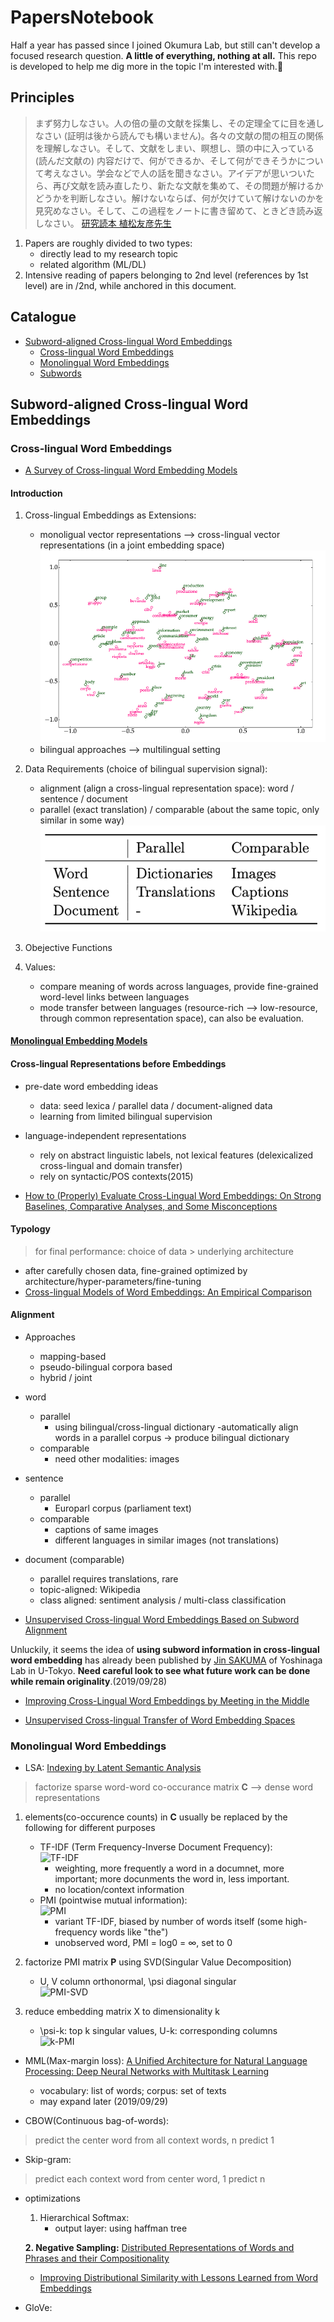 # PapersNotebook

Half a year has passed since I joined Okumura Lab, but still can't develop a focused research question. **A little of everything, nothing at all.** This repo is developed to help me dig more in the topic I'm interested with.:muscle:	

## Principles
> まず努力しなさい。人の倍の量の文献を採集し、その定理全てに目を通しなさい (証明は後から読んでも構いません)。各々の文献の間の相互の関係を理解しなさい。そして、文献をしまい、瞑想し、頭の中に入っている (読んだ文献の) 内容だけで、何ができるか、そして何ができそうかについて考えなさい。学会などで人の話を聞きなさい。アイデアが思いついたら、再び文献を読み直したり、新たな文献を集めて、その問題が解けるかどうかを判断しなさい。解けないならば、何が欠けていて解けないのかを見究めなさい。そして、この過程をノートに書き留めて、ときどき読み返しなさい。
> [研究読本 植松友彦先生](http://www.it.ce.titech.ac.jp/uyematsu/howtoresearch.pdf)

1. Papers are roughly divided to two types: 
   * directly lead to my research topic
   * related algorithm (ML/DL)
2. Intensive reading of papers belonging to 2nd level (references by 1st level) are in /2nd, while anchored in this document.

## Catalogue

* [Subword-aligned Cross-lingual Word Embeddings](#subword-aligned-cross-lingual-word-embeddings)
  * [Cross-lingual Word Embeddings](#cross-lingual-word-embeddings)
  * [Monolingual Word Embeddings](#monolingual-word-embeddings)
  * [Subwords](#subwords)

## Subword-aligned Cross-lingual Word Embeddings

### Cross-lingual Word Embeddings

* [A Survey of Cross-lingual Word Embedding Models](https://arxiv.org/pdf/1706.04902.pdf)

#### Introduction

1. Cross-lingual Embeddings as Extensions: 
   - monoligual vector representations --> cross-lingual vector representations (in a joint embedding space) 
   ![](./images/cross-lingual-embedding.png)  
   - bilingual approaches --> multilingual setting

2. Data Requirements (choice of bilingual supervision signal): 
   - alignment (align a cross-lingual representation space): word / sentence / document  
   - parallel (exact translation) / comparable (about the same topic, only similar in some way)
   ![nature and alignment](./images/nature-and-alignment.png)
   
3. Obejective Functions 

4. Values:  
   - compare meaning of words across languages, provide fine-grained word-level links between languages
   - mode transfer between languages (resource-rich --> low-resource, through common representation space), can also be evaluation.

#### [Monolingual Embedding Models](#monolingual-word-embeddings)

 
#### Cross-lingual Representations before Embeddings

- pre-date word embedding ideas
  - data: seed lexica / parallel data / document-aligned data
  - learning from limited bilingual supervision
  
- language-independent representations
  - rely on abstract linguistic labels, not lexical features (delexicalized cross-lingual and domain transfer)
  - rely on syntactic/POS contexts(2015) 
* [How to (Properly) Evaluate Cross-Lingual Word Embeddings:
On Strong Baselines, Comparative Analyses, and Some Misconceptions](https://www.aclweb.org/anthology/P19-1070)

#### Typology

> for final performance: choice of data \> underlying architecture
* after carefully chosen data, fine-grained optimized by architecture/hyper-parameters/fine-tuning
* [Cross-lingual Models of Word Embeddings: An Empirical Comparison](https://www.aclweb.org/anthology/P16-1157)


#### Alignment
* Approaches
  * mapping-based
  * pseudo-bilingual corpora based
  * hybrid / joint 
* word
  - parallel
    - using bilingual/cross-lingual dictionary
      -automatically align words in a parallel corpus -> produce bilingual dictionary
  - comparable
    - need other modalities: images
    
* sentence
  - parallel
    - Europarl corpus (parliament text)
  - comparable
    - captions of same images
    - different languages in similar images (not translations)

* document (comparable)
    - parallel requires translations, rare
    - topic-aligned: Wikipedia
    - class aligned: sentiment analysis / multi-class classification


* [Unsupervised Cross-lingual Word Embeddings Based on Subword Alignment](http://www.tkl.iis.u-tokyo.ac.jp/new/uploads/publication_file/file/911/cicling2019.pdf)

Unluckily, it seems the idea of **using subword information in cross-lingual word embedding** has already been published by [Jin SAKUMA](http://www.tkl.iis.u-tokyo.ac.jp/~jsakuma/) of Yoshinaga Lab in U-Tokyo. **Need careful look to see what future work can be done while remain originality**.(2019/09/28)


* [Improving Cross-Lingual Word Embeddings by Meeting in the Middle](https://aclweb.org/anthology/D18-1027)

* [Unsupervised Cross-lingual Transfer of Word Embedding Spaces](https://aclweb.org/anthology/D18-1268)

### Monolingual Word Embeddings

* LSA: [Indexing by Latent Semantic Analysis](http://lsa.colorado.edu/papers/JASIS.lsi.90.pdf)

> factorize sparse word-word co-occurance matrix **C** --> dense word representations  

1. elements(co-occurence counts) in **C** usually be replaced by the following for different purposes
    
   - TF-IDF (Term Frequency-Inverse Document Frequency):  
![TF-IDF](https://www.link-assistant.com/images/news/tf-idf-tool-for-seo/screen-03.png)  
     - weighting, more frequently a word in a documnet, more important; more docunments the word in, less important.     
     - no location/context information
   - PMI (pointwise mutual information):  
  ![PMI](https://latex.codecogs.com/gif.latex?PMI(w_{i},w_{j})&space;=&space;log\frac{p(w_{i},w_{j})}{p(w_{i})p(w_{j})}=log\frac{count(w_{i},w_{j})count(corpus)}{count(w_{i}),count(w_{j})})  
     - variant TF-IDF, biased by number of words itself (some high-frequency words like "the")
     - unobserved word, PMI = log0 = ∞, set to 0
  
2. factorize PMI matrix **P** using SVD(Singular Value Decomposition)  
   - U, V column orthonormal, \psi diagonal singular  
    ![PMI-SVD](https://latex.codecogs.com/gif.latex?P&space;=&space;U\psi&space;V^{T})
   
   
3. reduce embedding matrix X to dimensionality k  
   - \psi-k: top k singular values, U-k: corresponding columns  
    ![k-PMI](https://latex.codecogs.com/gif.latex?X&space;=U_{k}\psi&space;_{k})  
    

* MML(Max-margin loss): [A Unified Architecture for Natural Language Processing:
Deep Neural Networks with Multitask Learning](https://ronan.collobert.com/pub/matos/2008_nlp_icml.pdf)
  - vocabulary: list of words; corpus: set of texts 
  - may expand later (2019/09/29) 

* CBOW(Continuous bag-of-words):
> predict the center word  from all context words, n predict 1

* Skip-gram: 
> predict each context word from center word, 1 predict n
  - optimizations
    1. Hierarchical Softmax:
       - output layer: using haffman tree
    
    **2. Negative Sampling:** 
[Distributed Representations of Words and Phrases
and their Compositionality](./2nd/Distributed-Representations-of-Words-and-Phrases-and-their-Compositionality.md)
        

       * [Improving Distributional Similarity with Lessons Learned from Word Embeddings](https://www.aclweb.org/anthology/Q15-1016)


* GloVe: 



